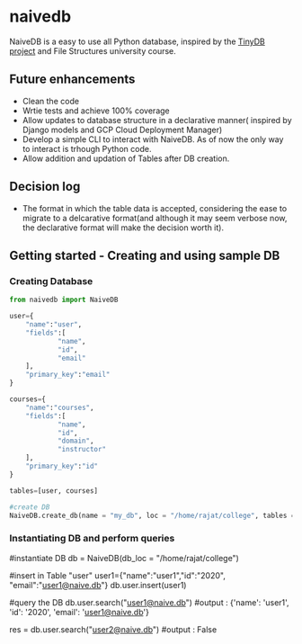 # naivedb

NaiveDB is a easy to use all Python database, inspired by the [TinyDB project](https://github.com/msiemens/tinydb) and File Structures university course.

## Future enhancements
* Clean the code
* Wrtie tests and achieve 100% coverage
* Allow updates to database structure in a declarative manner( inspired by Django models and GCP Cloud Deployment Manager)
* Develop a simple CLI to interact with NaiveDB. As of now the only way to interact is trhough Python code.
* Allow addition and updation of Tables after DB creation.

## Decision log
* The format in which the table data is accepted, considering the ease to migrate to a delcarative format(and although it may seem verbose now, the declarative format will make the decision worth it).


## Getting started - Creating and using sample DB

### Creating Database
```python
from naivedb import NaiveDB

user={
    "name":"user",
    "fields":[
            "name",
            "id",
            "email"
    ],
    "primary_key":"email"
}

courses={
    "name":"courses",
    "fields":[
            "name",
            "id",
            "domain",
            "instructor"
    ],
    "primary_key":"id"
}

tables=[user, courses]

#create DB
NaiveDB.create_db(name = "my_db", loc = "/home/rajat/college", tables = tables)

```
### Instantiating DB and perform queries

#instantiate DB
db = NaiveDB(db_loc = "/home/rajat/college")

#insert in Table "user"
user1={"name":"user1","id":"2020", "email":"user1@naive.db"}
db.user.insert(user1)

#query the DB
db.user.search("user1@naive.db")
#output : {'name': 'user1', 'id': '2020', 'email': 'user1@naive.db'}

res = db.user.search("user2@naive.db")
#output : False
```

